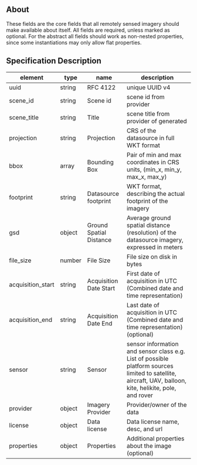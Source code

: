 ## About

These fields are the core fields that all remotely sensed imagery should make available about itself. All fields are required, 
unless marked as optional. For the abstract all fields should work as non-nested properties, since some instantiations may
only allow flat properties. 

## Specification Description 

| element           | type   | name                    | description                                                                                 | 
|-------------------|--------|-------------------------|---------------------------------------------------------------------------------------------| 
| uuid              | string | RFC 4122                | unique UUID v4                                                                              | 
| scene_id          | string | Scene id                | scene id from provider                                                                      |
| scene_title       | string | Title                   | scene title from provider of generated                                                      |                                           |
| projection        | string | Projection              | CRS of the datasource in full WKT format                                                    | 
| bbox              | array  | Bounding Box            | Pair of min and max coordinates in CRS units, (min_x, min_y, max_x, max_y)                  | 
| footprint         | string | Datasource footprint    | WKT format, describing the actual footprint of the imagery                                  | 
| gsd               | object | Ground Spatial Distance | Average ground spatial distance (resolution) of the datasource imagery, expressed in meters | 
| file_size         | number | File Size               | File size on disk in bytes                                                                  | 
| acquisition_start | string | Acquisition Date Start  | First date of acquisition in UTC (Combined date and time representation)                    | 
| acquisition_end   | string | Acquisition Date End    | Last date of acquisition in UTC (Combined date and time representation) (optional)          | 
| sensor            | string | Sensor                  | sensor information and sensor class e.g. List of possible platform sources limited to satellite, aircraft, UAV, balloon, kite, helikite, pole, and rover                                                         | 
| provider          | object | Imagery Provider        | Provider/owner of the data                                                                  |
| license           | object | Data license            | Data license name, desc, and url                                                            | 
| properties        | object | Properties              | Additional properties about the image (optional)                                            | 
